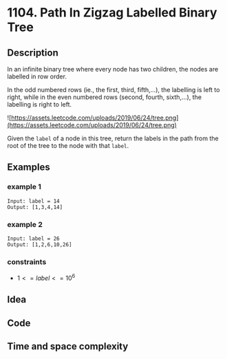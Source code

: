 # 1104. Path In Zigzag Labelled Binary Tree

## Description
In an infinite binary tree where every node has two children, the nodes are labelled in row order.

In the odd numbered rows (ie., the first, third, fifth,...), the labelling is left to right, while in the even numbered rows (second, fourth, sixth,...), the labelling is right to left.

![https://assets.leetcode.com/uploads/2019/06/24/tree.png](https://assets.leetcode.com/uploads/2019/06/24/tree.png)

Given the `label` of a node in this tree, return the labels in the path from the root of the tree to the node with that `label`.

## Examples
### example 1
```
Input: label = 14
Output: [1,3,4,14]
```

### example 2
```
Input: label = 26
Output: [1,2,6,10,26]
```

### constraints
- $1 <= label <= 10^6$

## Idea

## Code

## Time and space complexity
